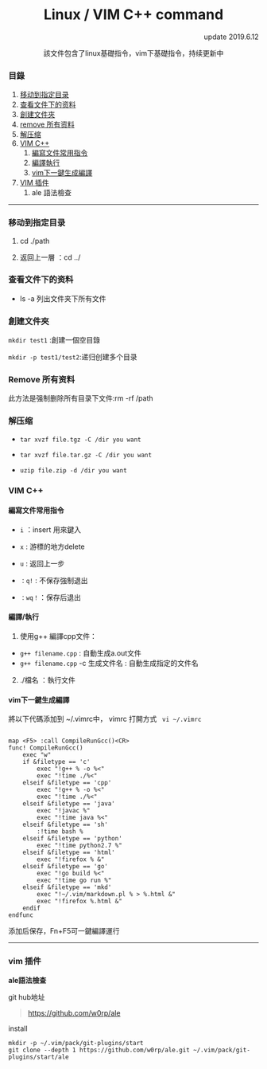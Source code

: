 <h1 align=center>Linux / VIM C++ command</h1>
<p align=right>update 2019.6.12</p>
<p align=center>該文件包含了linux基礎指令，vim下基礎指令，持续更新中</p>

<h3>目錄</h2>


1. [移动到指定目录](#)
1. [查看文件下的资料](#)
1. [創建文件夾](#)
1. [remove 所有资料](#)
1. [解压缩](#)
1. [VIM C++](#)
	1. [編寫文件常用指令](#)
	1. [編譯執行](#)
	1. [vim下一鍵生成編譯](#)
1. [VIM 插件](#)
	1. ale 語法檢查

---

<h3 id=>移动到指定目录</h4>

1. cd ./path

1. 返回上一層 ：cd ../ 

<h3 id=>查看文件下的资料</h4>

* ls -a 列出文件夹下所有文件

<h3 id=>創建文件夾</h4>

```mkdir test1``` :創建一個空目錄

```mkdir -p test1/test2```:递归创建多个目录

<h3 id=>Remove 所有资料</h4>


此方法是强制删除所有目录下文件:rm -rf /path


<h3 id=>解压缩</h4>

* ```tar xvzf file.tgz -C /dir you want```

* ```tar xvzf file.tar.gz -C /dir you want```

* ```uzip file.zip -d /dir you want```



<h3 id=>VIM C++</h4>

<h4>編寫文件常用指令</h4>

* ```i``` ：insert 用來鍵入

* ```x``` : 游標的地方delete

* ```u``` : 返回上一步

* ```：q!``` : 不保存強制退出

* ```：wq！```：保存后退出


<h4>編譯/執行</h4>

1. 使用g++ 編譯cpp文件：
* ```g++ filename.cpp``` : 自動生成a.out文件
* ```g++ filename.cpp``` -c 生成文件名 : 自動生成指定的文件名

2. ./檔名 ：執行文件

<h4>vim下一鍵生成編譯</h4>

將以下代碼添加到 ~/.vimrc中， vimrc 打開方式 ``` vi ~/.vimrc```
```

map <F5> :call CompileRunGcc()<CR>
func! CompileRunGcc()
	exec "w"
	if &filetype == 'c'
		exec "!g++ % -o %<"
		exec "!time ./%<"
	elseif &filetype == 'cpp'
		exec "!g++ % -o %<"
		exec "!time ./%<"
	elseif &filetype == 'java' 
		exec "!javac %" 
		exec "!time java %<"
	elseif &filetype == 'sh'
		:!time bash %
	elseif &filetype == 'python'
		exec "!time python2.7 %"
    elseif &filetype == 'html'
        exec "!firefox % &"
    elseif &filetype == 'go'
        exec "!go build %<"
        exec "!time go run %"
    elseif &filetype == 'mkd'
        exec "!~/.vim/markdown.pl % > %.html &"
        exec "!firefox %.html &"
	endif
endfunc

```

添加后保存，Fn+F5可一鍵編譯運行

---

<h3> vim 插件 </h4>

**ale語法檢查**

git hub地址
> https://github.com/w0rp/ale

install

```
mkdir -p ~/.vim/pack/git-plugins/start
git clone --depth 1 https://github.com/w0rp/ale.git ~/.vim/pack/git-plugins/start/ale
```



